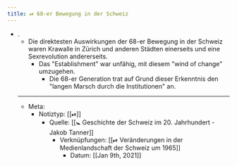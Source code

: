 ```yaml
---
title: ⏯ 68-er Bewegung in der Schweiz
---
```


- .
	- Die direktesten Auswirkungen der 68-er Bewegung in der Schweiz waren Krawalle in Zürich und anderen Städten einerseits und eine Sexrevolution andererseits.
		- Das "Establishment" war unfähig, mit diesem "wind of change" umzugehen.
			- Die 68-er Generation trat auf Grund dieser Erkenntnis den "langen Marsch durch die Institutionen" an.
	- ---
	- Meta:
		- Notiztyp: [[⏯]]
			- Quelle: [[🚼 Geschichte der Schweiz im 20. Jahrhundert - Jakob Tanner]]
				- Verknüpfungen: [[⏯ Veränderungen in der Medienlandschaft der Schweiz um 1965]]
					- Datum: [[Jan 9th, 2021]]